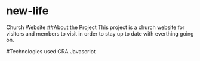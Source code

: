 # new-life
Church Website
##About the Project
This project is a church website for visitors and members to visit in order to stay up to date with everthing going on. 

#Technologies used
CRA
Javascript
